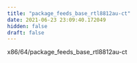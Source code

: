 ```yaml
---
title: "package_feeds_base_rtl8812au-ct"
date: 2021-06-23 23:09:40.172049
hidden: false
draft: false
---
```


x86/64/package_feeds_base_rtl8812au-ct

